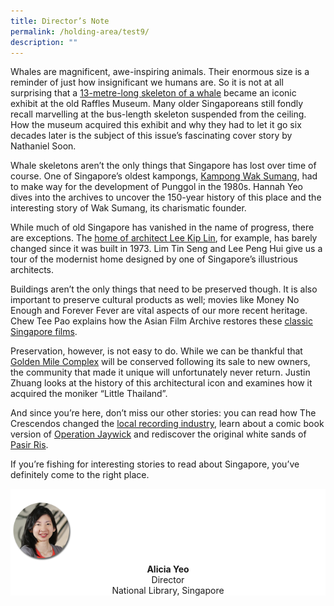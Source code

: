 ```yaml
---
title: Director’s Note
permalink: /holding-area/test9/
description: ""
---
```

Whales are magnificent, awe-inspiring animals. Their enormous size is a reminder of just how insignificant we humans are. So it is not at all surprising that a [13-metre-long skeleton of a whale](/vol-19/issue-2/jul-sep-2023/whales-skeletons-museums/) became an iconic exhibit at the old Raffles Museum. Many older Singaporeans still fondly recall marvelling at the bus-length skeleton suspended from the ceiling. How the museum acquired this exhibit and why they had to let it go six decades later is the subject of this issue’s fascinating cover story by Nathaniel Soon.

Whale skeletons aren’t the only things that Singapore has lost over time of course. One of Singapore’s oldest kampongs, [Kampong Wak Sumang](/vol-19/issue-2/jul-sep-2023/waksumang/), had to make way for the development of Punggol in the 1980s. Hannah Yeo dives into the archives to uncover the 150-year history of this place and the interesting story of Wak Sumang, its charismatic founder.

While much of old Singapore has vanished in the name of progress, there are exceptions. The [home of architect Lee Kip Lin](/vol-19/issue-2/jul-sep-2023/32-brinjai/), for example, has barely changed since it was built in 1973. Lim Tin Seng and Lee Peng Hui give us a tour of the modernist home designed by one of Singapore’s illustrious architects.

Buildings aren’t the only things that need to be preserved though. It is also important to preserve cultural products as well; movies like Money No Enough and Forever Fever are vital aspects of our more recent heritage. Chew Tee Pao explains how the Asian Film Archive restores these [classic Singapore films](/vol-19/issue-2/jul-sep-2023/restoring-singaporean-films/).

Preservation, however, is not easy to do. While we can be thankful that [Golden Mile Complex](/vol-19/issue-2/jul-sep-2023/golden-mile-complex/) will be conserved following its sale to new owners, the community that made it unique will unfortunately never return. Justin Zhuang looks at the history of this architectural icon and examines how it acquired the moniker “Little Thailand”.

And since you’re here, don’t miss our other stories: you can read how The Crescendos changed the [local recording industry](/vol-19/issue-2/jul-sep-2023/singapore-record-industry-1960s/), learn about a comic book version of [Operation Jaywick](/vol-19/issue-2/jul-sep-2023/operation-jaywick/) and rediscover the original white sands of [Pasir Ris](/vol-19/issue-2/jul-sep-2023/history-pasir-ris/). 

If you’re fishing for interesting stories to read about Singapore, you’ve definitely come to the right place.

<div style="background-color: white;">
<br>
<img src="/images/vol-17-issue-3/Director.png" style="width: 100px; height: 100px;">
<center><b>Alicia Yeo</b><br>Director<br>National Library, Singapore</center>
</div>
